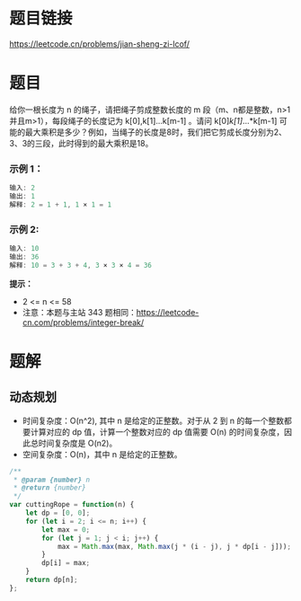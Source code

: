 # 题目链接

https://leetcode.cn/problems/jian-sheng-zi-lcof/

# 题目

给你一根长度为 n 的绳子，请把绳子剪成整数长度的 m 段（m、n都是整数，n>1并且m>1），每段绳子的长度记为 k[0],k[1]...k[m-1] 。请问 k[0]*k[1]*...*k[m-1] 可能的最大乘积是多少？例如，当绳子的长度是8时，我们把它剪成长度分别为2、3、3的三段，此时得到的最大乘积是18。

### 示例 1：
```js
输入: 2
输出: 1
解释: 2 = 1 + 1, 1 × 1 = 1
```
### 示例 2:
```js
输入: 10
输出: 36
解释: 10 = 3 + 3 + 4, 3 × 3 × 4 = 36
```

**提示：**

- 2 <= n <= 58
- 注意：本题与主站 343 题相同：https://leetcode-cn.com/problems/integer-break/

# 题解

## 动态规划

- 时间复杂度：O(n^2), 其中 n 是给定的正整数。对于从 2 到 n 的每一个整数都要计算对应的 dp 值，计算一个整数对应的 dp 值需要 O(n) 的时间复杂度，因此总时间复杂度是 O(n2)。
- 空间复杂度：O(n)，其中 n 是给定的正整数。
  
```js
/**
 * @param {number} n
 * @return {number}
 */
var cuttingRope = function(n) {
    let dp = [0, 0];
    for (let i = 2; i <= n; i++) {
        let max = 0;
        for (let j = 1; j < i; j++) {
            max = Math.max(max, Math.max(j * (i - j), j * dp[i - j])); 
        }
        dp[i] = max;
    }
    return dp[n];
};
```
